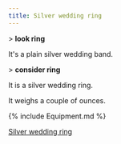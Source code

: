 ```yaml
---
title: Silver wedding ring
---
```


\> **look ring**

It's a plain silver wedding band.

\> **consider ring**

It is a silver wedding ring.

It weighs a couple of ounces.

{% include Equipment.md %}

[Silver wedding ring](Category:_Rings "wikilink")